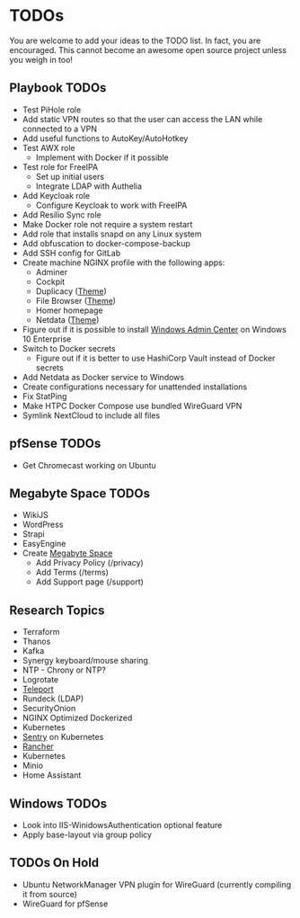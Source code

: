 # TODOs

You are welcome to add your ideas to the TODO list. In fact, you are encouraged. This cannot become an awesome open source project unless you weigh in too!

## Playbook TODOs

- Test PiHole role
- Add static VPN routes so that the user can access the LAN while connected to a VPN
- Add useful functions to AutoKey/AutoHotkey
- Test AWX role
  - Implement with Docker if it possible
- Test role for FreeIPA
  - Set up initial users
  - Integrate LDAP with Authelia
- Add Keycloak role
  - Configure Keycloak to work with FreeIPA
- Add Resilio Sync role
- Make Docker role not require a system restart
- Add role that installs snapd on any Linux system
- Add obfuscation to docker-compose-backup
- Add SSH config for GitLab
- Create machine NGINX profile with the following apps:
  - Adminer
  - Cockpit
  - Duplicacy ([Theme](https://github.com/gilbN/theme.park/wiki/Duplicacy))
  - File Browser ([Theme](https://github.com/gilbN/theme.park))
  - Homer homepage
  - Netdata ([Theme](https://github.com/gilbN/theme.park/wiki/Netdata))
- Figure out if it is possible to install [Windows Admin Center](https://www.microsoft.com/en-us/windows-server/windows-admin-center) on Windows 10 Enterprise
- Switch to Docker secrets
  - Figure out if it is better to use HashiCorp Vault instead of Docker secrets
- Add Netdata as Docker service to Windows
- Create configurations necessary for unattended installations
- Fix StatPing
- Make HTPC Docker Compose use bundled WireGuard VPN
- Symlink NextCloud to include all files

## pfSense TODOs

- Get Chromecast working on Ubuntu

## Megabyte Space TODOs

- WikiJS
- WordPress
- Strapi
- EasyEngine
- Create [Megabyte Space](https://megabyte.space)
  - Add Privacy Policy (/privacy)
  - Add Terms (/terms)
  - Add Support page (/support)

## Research Topics

- Terraform
- Thanos
- Kafka
- Synergy keyboard/mouse sharing
- NTP - Chrony or NTP?
- Logrotate
- [Teleport](https://github.com/gravitational/teleport)
- Rundeck (LDAP)
- SecurityOnion
- NGINX Optimized Dockerized
- Kubernetes
- [Sentry](https://sentry.io/welcome/) on Kubernetes
- [Rancher](https://rancher.com/)
- Kubernetes
- Minio
- Home Assistant

## Windows TODOs

- Look into IIS-WinidowsAuthentication optional feature
- Apply base-layout via group policy

## TODOs On Hold

- Ubuntu NetworkManager VPN plugin for WireGuard (currently compiling it from source)
- WireGuard for pfSense
